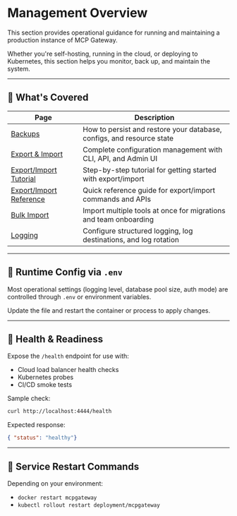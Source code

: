 # Management Overview

This section provides operational guidance for running and maintaining a production instance of MCP Gateway.

Whether you're self-hosting, running in the cloud, or deploying to Kubernetes, this section helps you monitor, back up, and maintain the system.

---

## 🧭 What's Covered

| Page | Description |
|------|-------------|
| [Backups](backup.md) | How to persist and restore your database, configs, and resource state |
| [Export & Import](export-import.md) | Complete configuration management with CLI, API, and Admin UI |
| [Export/Import Tutorial](export-import-tutorial.md) | Step-by-step tutorial for getting started with export/import |
| [Export/Import Reference](export-import-reference.md) | Quick reference guide for export/import commands and APIs |
| [Bulk Import](bulk-import.md) | Import multiple tools at once for migrations and team onboarding |
| [Logging](logging.md) | Configure structured logging, log destinations, and log rotation |

---

## 🔐 Runtime Config via `.env`

Most operational settings (logging level, database pool size, auth mode) are controlled through `.env` or environment variables.

Update the file and restart the container or process to apply changes.

---

## 🧪 Health & Readiness

Expose the `/health` endpoint for use with:

- Cloud load balancer health checks
- Kubernetes probes
- CI/CD smoke tests

Sample check:

```bash
curl http://localhost:4444/health
```

Expected response:

```json
{ "status": "healthy"}
```

---

## 🔁 Service Restart Commands

Depending on your environment:

* `docker restart mcpgateway`
* `kubectl rollout restart deployment/mcpgateway`
